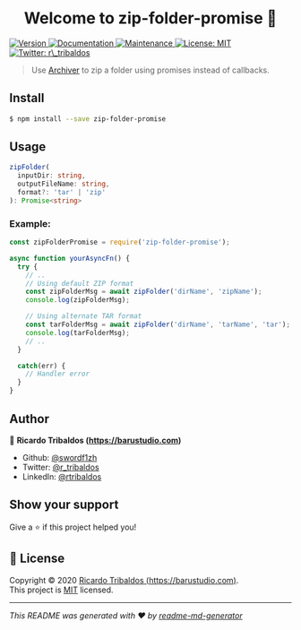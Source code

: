 <h1 align="center">Welcome to zip-folder-promise 👋</h1>
<p>
  <a href="https://www.npmjs.com/package/zip-folder-promise" target="_blank">
    <img alt="Version" src="https://img.shields.io/npm/v/zip-folder-promise.svg">
  </a>
  <a href="https://github.com/swordf1zh/zip-folder-promise#readme" target="_blank">
    <img alt="Documentation" src="https://img.shields.io/badge/documentation-yes-brightgreen.svg" />
  </a>
  <a href="https://github.com/swordf1zh/zip-folder-promise/graphs/commit-activity" target="_blank">
    <img alt="Maintenance" src="https://img.shields.io/badge/Maintained%3F-yes-green.svg" />
  </a>
  <a href="https://github.com/swordf1zh/zip-folder-promise/blob/master/LICENSE" target="_blank">
    <img alt="License: MIT" src="https://img.shields.io/github/license/swordf1zh/zip-folder-promise" />
  </a>
  <a href="https://twitter.com/r\_tribaldos" target="_blank">
    <img alt="Twitter: r\_tribaldos" src="https://img.shields.io/twitter/follow/r_tribaldos.svg?style=social" />
  </a>
</p>

> Use [Archiver](https://github.com/archiverjs/node-archiver) to zip a folder using promises instead of callbacks.

## Install

```sh
$ npm install --save zip-folder-promise
```

## Usage
```typescript
zipFolder(
  inputDir: string,
  outputFileName: string,
  format?: 'tar' | 'zip'
): Promise<string>
```

### Example:
```javascript
const zipFolderPromise = require('zip-folder-promise');

async function yourAsyncFn() {
  try {
    // ..
    // Using default ZIP format
    const zipFolderMsg = await zipFolder('dirName', 'zipName');
    console.log(zipFolderMsg);

    // Using alternate TAR format
    const tarFolderMsg = await zipFolder('dirName', 'tarName', 'tar');
    console.log(tarFolderMsg);
    // ..
  }

  catch(err) {
    // Handler error
  }
}
```


## Author

👤 **Ricardo Tribaldos (https://barustudio.com)**

* Github: [@swordf1zh](https://github.com/swordf1zh)
* Twitter: [@r_tribaldos](https://twitter.com/r_tribaldos)
* LinkedIn: [@rtribaldos](https://linkedin.com/in/rtribaldos)

## Show your support

Give a ⭐️ if this project helped you!

## 📝 License

Copyright © 2020 [Ricardo Tribaldos (https://barustudio.com)](https://github.com/swordf1zh).<br />
This project is [MIT](https://github.com/swordf1zh/zip-folder-promise/blob/master/LICENSE) licensed.

***
_This README was generated with ❤️ by [readme-md-generator](https://github.com/kefranabg/readme-md-generator)_